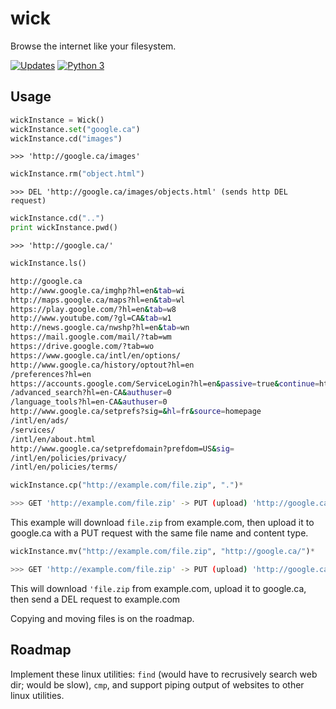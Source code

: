 # wick
Browse the internet like your filesystem.

[![Updates](https://pyup.io/repos/github/Decagon/wick/shield.svg)](https://pyup.io/repos/github/Decagon/wick/) [![Python 3](https://pyup.io/repos/github/Decagon/wick/python-3-shield.svg)](https://pyup.io/repos/github/Decagon/wick/)

## Usage

```python
wickInstance = Wick()
wickInstance.set("google.ca")
wickInstance.cd("images")
```
`>>> 'http://google.ca/images'`

```python
wickInstance.rm("object.html")
```
`>>> DEL 'http://google.ca/images/objects.html' (sends http DEL request)`

```python
wickInstance.cd("..")
print wickInstance.pwd()
```
`>>> 'http://google.ca/'`

```python
wickInstance.ls()
```

```bash
http://google.ca
http://www.google.ca/imghp?hl=en&tab=wi
http://maps.google.ca/maps?hl=en&tab=wl
https://play.google.com/?hl=en&tab=w8
http://www.youtube.com/?gl=CA&tab=w1
http://news.google.ca/nwshp?hl=en&tab=wn
https://mail.google.com/mail/?tab=wm
https://drive.google.com/?tab=wo
https://www.google.ca/intl/en/options/
http://www.google.ca/history/optout?hl=en
/preferences?hl=en
https://accounts.google.com/ServiceLogin?hl=en&passive=true&continue=http://www.google.ca/
/advanced_search?hl=en-CA&authuser=0
/language_tools?hl=en-CA&authuser=0
http://www.google.ca/setprefs?sig=&hl=fr&source=homepage
/intl/en/ads/
/services/
/intl/en/about.html
http://www.google.ca/setprefdomain?prefdom=US&sig=
/intl/en/policies/privacy/
/intl/en/policies/terms/
```

```python
wickInstance.cp("http://example.com/file.zip", ".")*
```

```bash
>>> GET 'http://example.com/file.zip' -> PUT (upload) 'http://google.ca/file.zip'
```

This example will download `file.zip` from example.com, then upload it to google.ca with a PUT request with the same file name and content type.

```python
wickInstance.mv("http://example.com/file.zip", "http://google.ca/")*
```

```bash
>>> GET 'http://example.com/file.zip' -> PUT (upload) 'http://google.ca/file.zip' -> DEL 'http://example.com/file.zip'
```

This will download `'file.zip` from example.com, upload it to google.ca, then send a DEL request to example.com

Copying and moving files is on the roadmap.

## Roadmap

Implement these linux utilities: `find` (would have to recrusively search web dir; would be slow), `cmp`, and support piping output of websites to other linux utilities.
